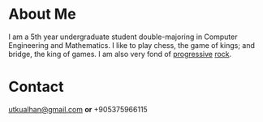 # About Me #

I am a 5th year undergraduate student double-majoring in Computer Engineering and Mathematics. I like to play chess, the game of kings; and bridge, the king of games. I am also very fond of [progressive](http://www.youtube.com/watch?v=7WIwkijLCAo) [rock](https://www.youtube.com/watch?v=EytgcCl67BE).


# Contact #

utkualhan@gmail.com **or** +905375966115